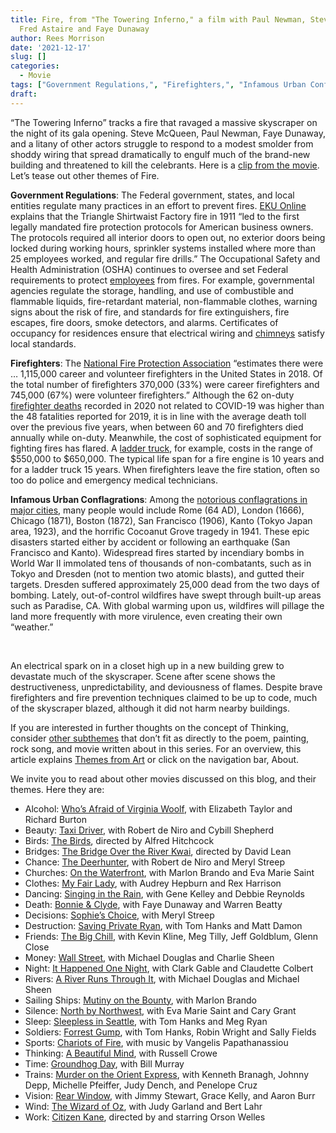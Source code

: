 ```yaml
---
title: Fire, from "The Towering Inferno," a film with Paul Newman, Steve McQueen,
  Fred Astaire and Faye Dunaway
author: Rees Morrison
date: '2021-12-17'
slug: []
categories:
  - Movie
tags: ["Government Regulations,", "Firefighters,", "Infamous Urban Conflagrations",]
draft: 
---
```


“The Towering Inferno” tracks a fire that ravaged a massive skyscraper on the night of its gala opening.  Steve McQueen, Paul Newman, Faye Dunaway, and a litany of other actors struggle to respond to a modest smolder from shoddy wiring that spread dramatically to engulf much of the brand-new building and threatened to kill the celebrants.  Here is a [clip from the movie](https://www.youtube.com/watch?v=zsRnQQpklPM).  Let’s tease out other themes of Fire.

<!--more-->

**Government Regulations**:  The Federal government, states, and local entities regulate many practices in an effort to prevent fires. [EKU Online](https://safetymanagement.eku.edu/blog/legal-aspects-of-fire-safety/) explains that the Triangle Shirtwaist Factory fire in 1911 “led to the first legally mandated fire protection protocols for American business owners. The protocols required all interior doors to open out, no exterior doors being locked during working hours, sprinkler systems installed where more than 25 employees worked, and regular fire drills.” The Occupational Safety and Health Administration (OSHA) continues to oversee and set Federal requirements to protect [employees](flood) from fires.  For example, governmental agencies regulate the storage, handling, and use of combustible and flammable liquids, fire-retardant material, non-flammable clothes, warning signs about the risk of fire, and standards for fire extinguishers, fire escapes, fire doors, smoke detectors, and alarms.  Certificates of occupancy for residences ensure that electrical wiring and [chimneys](old) satisfy local standards.

**Firefighters**:  The [National Fire Protection Association](https://www.nfpa.org/News-and-Research/Data-research-and-tools/Emergency-Responders/US-fire-department-profile) “estimates there were … 1,115,000 career and volunteer firefighters in the United States in 2018. Of the total number of firefighters 370,000 (33%) were career firefighters and 745,000 (67%) were volunteer firefighters.”   Although the 62 on-duty [firefighter deaths](https://www.nfpa.org/News-and-Research/Publications-and-media/NFPA-Journal/2021/Winter-2021/Reports/FF-Deaths-2020) recorded in 2020 not related to COVID-19 was higher than the 48 fatalities reported for 2019, it is in line with the average death toll over the previous five years, when between 60 and 70 firefighters died annually while on-duty.  Meanwhile, the cost of sophisticated equipment for fighting fires has flared.  A [ladder truck](https://kleinfiredept.com/faqs/2-how-much-does-a-fire-truck-cost), for example, costs in the range of $550,000 to $650,000. The typical life span for a fire engine is 10 years and for a ladder truck 15 years.   When firefighters leave the fire station, often so too do police and emergency medical technicians.

**Infamous Urban Conflagrations**:  Among the [notorious conflagrations in major cities](https://www.fireaction.co.uk/news/5-of-historys-most-famous-fires/), many people would include Rome (64 AD), London (1666), Chicago (1871), Boston (1872), San Francisco (1906), Kanto (Tokyo Japan area, 1923), and the horrific Cocoanut Grove tragedy in 1941. These epic disasters started either by accident or following an earthquake (San Francisco and Kanto). Widespread fires started by incendiary bombs in World War II immolated tens of thousands of non-combatants, such as in Tokyo and Dresden (not to mention two atomic blasts), and gutted their targets.  Dresden suffered approximately 25,000 dead from the two days of bombing.  Lately, out-of-control wildfires have swept through built-up areas such as Paradise, CA.  With global warming upon us, wildfires will pillage the land more frequently with more virulence, even creating their own “weather.”

&nbsp;

An electrical spark on in a closet high up in a new building grew to devastate much of the skyscraper.  Scene after scene shows the destructiveness, unpredictability, and deviousness of flames.  Despite brave firefighters and fire prevention techniques claimed to be up to code, much of the skyscraper blazed, although it did not harm nearby buildings.

If you are interested in further thoughts on the concept of Thinking, consider [other subthemes]() that don’t fit as directly to the poem, painting, rock song, and movie written about in this series.  For an overview, this article explains [Themes from Art](http://bit.ly/3sRXopI) or click on the navigation bar, About.

We invite you to read about other movies discussed on this blog, and their themes.  Here they are: 


* Alcohol: [Who’s Afraid of Virginia Woolf](https://themesfromart.com/post/2021-02-03-alcohol-woolf-nichols/alcoholwoolfnichols/), with Elizabeth Taylor and Richard Burton
* Beauty: [Taxi Driver](https://themesfromart.com/post/2021-04-21-beauty-taxi-driver-a-movie-with-robert-de-niro-and-cybill-shepherd/beautytaxi/), with Robert de Niro and Cybill Shepherd
* Birds: [The Birds](https://themesfromart.com/post/2021-06-07-birds-the-birds-a-movie-directed-by-alfred-hitchcock/birdsthebirds/), directed by Alfred Hitchcock
* Bridges: [The Bridge Over the River Kwai](https://themesfromart.com/post/2021-07-26-bridges-from-bridge-over-troubled-waters-a-song-by-simon-garfunkel/bridgestroubled/), directed by David Lean
* Chance: [The Deerhunter](https://themesfromart.com/post/2021-03-14-chancewinner/chancewinner/), with Robert de Niro and Meryl Streep
* Churches: [On the Waterfront](https://themesfromart.com/post/2021-05-21-churches-from-on-the-waterfront-a-movie-with-marlon-brando/churcheswaterfront/), with Marlon Brando and Eva Marie Saint
* Clothes: [My Fair Lady](https://themesfromart.com/post/2021-08-30-clothes-from-my-fair-lady-a-movie-starring-audrey-hepburn/clothesfair/), with Audrey Hepburn and Rex Harrison
* Dancing: [Singing in the Rain](https://themesfromart.com/post/2021-09-10-dancing-from-singin-in-the-rain-a-movie-starring-gene-kelley-and-debbie-reynolds/dancingrain/), with Gene Kelley and Debbie Reynolds
* Death: [Bonnie & Clyde](https://themesfromart.com/post/2021-05-03-death-from-bonnie-clyde-a-movie-starring-warren-beatty-and-faye-dunaway/deathbonnie/), with Faye Dunaway and Warren Beatty
* Decisions: [Sophie’s Choice](https://themesfromart.com/post/2021-02-08-decisions-sophie-s-choice-with-meryl-streep/decisionssophies/), with Meryl Streep
* Destruction: [Saving Private Ryan](https://themesfromart.com/post/2021-02-18-destruction-saving-private-ryan-a-movie-by-steven-spielberg/destructionsaving/), with Tom Hanks and Matt Damon
* Friends: [The Big Chill](https://themesfromart.com/post/2021-06-20-friends-the-big-chill-a-movied-directed-by-lawrence-kasdan/friendschill/), with Kevin Kline, Meg Tilly, Jeff Goldblum, Glenn Close
* Money: [Wall Street](https://themesfromart.com/post/2021-10-15-money-from-wall-street-a-movie-starring-michael-douglas-and-michael-sheen/moneywall/), with Michael Douglas and Charlie Sheen
* Night: [It Happened One Night](https://themesfromart.com/post/2021-11-05-night-from-it-happened-one-night-a-movie-starring-clark-gable-and-claudette-colbert/nighthappened/), with Clark Gable and Claudette Colbert
* Rivers: [A River Runs Through It](https://themesfromart.com/post/2021-10-02-rivers-from-a-river-runs-through-it-a-movie-by-robert-redford-starring-brad-pitt/riversruns/), with Michael Douglas and Michael Sheen
* Sailing Ships: [Mutiny on the Bounty](https://themesfromart.com/post/2021-06-26-sailing-ships-mutiny-on-the-bounty-a-movie-with/sailingshipsmutiny/), with Marlon Brando
* Silence: [North by Northwest](https://themesfromart.com/post/silencenorthwest/), with Eva Marie Saint and Cary Grant
* Sleep: [Sleepless in Seattle](https://themesfromart.com/post/2021-09-22-sleep-from-sleepless-in-seattle-a-movie-starring-tom-hanks-and-meg-ryan/sleepsleepless/), with Tom Hanks and Meg Ryan
* Soldiers: [Forrest Gump](https://themesfromart.com/post/2021-08-02-soldiers-from-forrest-gump-a-movie-starring-tom-hanks/soldiersgump/), with Tom Hanks, Robin Wright and Sally Fields
* Sports: [Chariots of Fire](https://themesfromart.com/post/2021-07-12-sports-from-chariots-of-fire-a-movie-about-the-1924-olypics/sportschariots/), with music by Vangelis Papathanassiou
* Thinking: [A Beautiful Mind](https://themesfromart.com/post/2021-11-22-thinking-from-a-beautiful-mind-a-movie-starring-russell-crowe/thinkingmind/), with Russell Crowe
* Time: [Groundhog Day](https://themesfromart.com/post/2021-03-08-time-from-groundhog-day-starring-bill-murray/timegroundhog/), with Bill Murray
* Trains: [Murder on the Orient Express](https://themesfromart.com/post/2021-05-10-trains-from-murder-on-the-orient-express-a-movie-directed-by-sidney-lumet/trainsorient/), with Kenneth Branagh, Johnny Depp, Michelle Pfeiffer, Judy Dench, and Penelope Cruz
* Vision: [Rear Window](https://themesfromart.com/post/2021-12-03-vision-from-rear-window-by-alfred-hitchcock-with-jimmy-stewart-and-grace-kelly/visionrear/), with Jimmy Stewart, Grace Kelly, and Aaron Burr
* Wind: [The Wizard of Oz](https://themesfromart.com/post/2021-08-12-wind-from-the-wizard-of-oz-a-movie-with-judy-garland/windoz/), with Judy Garland and Bert Lahr 
* Work: [Citizen Kane](https://themesfromart.com/post/2021-02-26-workkane/workkane/), directed by and starring Orson Welles
